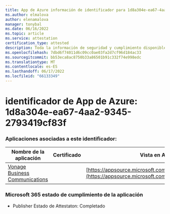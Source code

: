 ```yaml
---
title: App de Azure información de identificador para 1d8a304e-ea67-4aa2-9345-2793419cf83f
ms.author: elmalova
author: elenamalova
manager: tonybal
ms.date: 06/16/2022
ms.topic: article
ms.service: attestation
certification_type: attested
description: Toda la información de seguridad y cumplimiento disponible para 1d8a304e-ea67-4aa2-9345-2793419cf83f.
ms.openlocfilehash: 7dbd6f74011d6c09cc0ae03fa2d7cf96d184ac33
ms.sourcegitcommit: bb53eca8ac8750b33a86501b91c332f74e998edc
ms.translationtype: MT
ms.contentlocale: es-ES
ms.lasthandoff: 06/17/2022
ms.locfileid: "66133349"
---
```

# <a name="azure-app-id-1d8a304e-ea67-4aa2-9345-2793419cf83f"></a>identificador de App de Azure: 1d8a304e-ea67-4aa2-9345-2793419cf83f


### <a name="apps-associated-with-this-id"></a>Aplicaciones asociadas a este identificador:
| **Nombre de la aplicación** | **Certificado** | **Vista en AppSource** |
|--------------|---------------|-----------------------|
| [Vonage Business Communications](../forward/WA200002988.md) |  | [https://appsource.microsoft.com/product/office/WA200002988](https://appsource.microsoft.com/product/office/WA200002988) |

### <a name="microsoft-365-app-compliance-status"></a>Microsoft 365 estado de cumplimiento de la aplicación
- Publisher Estado de Attestaton: Completado
